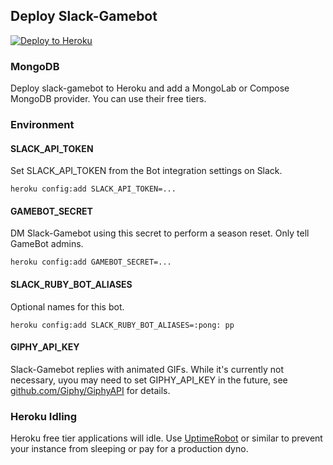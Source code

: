## Deploy Slack-Gamebot

[![Deploy to Heroku](https://www.herokucdn.com/deploy/button.png)](https://heroku.com/deploy)

### MongoDB

Deploy slack-gamebot to Heroku and add a MongoLab or Compose MongoDB provider. You can use their free tiers.

### Environment

#### SLACK_API_TOKEN

Set SLACK_API_TOKEN from the Bot integration settings on Slack.

```
heroku config:add SLACK_API_TOKEN=...
```

#### GAMEBOT_SECRET

DM Slack-Gamebot using this secret to perform a season reset. Only tell GameBot admins.

```
heroku config:add GAMEBOT_SECRET=...
```

#### SLACK_RUBY_BOT_ALIASES

Optional names for this bot.

```
heroku config:add SLACK_RUBY_BOT_ALIASES=:pong: pp
```

#### GIPHY_API_KEY

Slack-Gamebot replies with animated GIFs. While it's currently not necessary, uyou may need to set GIPHY_API_KEY in the future, see [github.com/Giphy/GiphyAPI](https://github.com/Giphy/GiphyAPI) for details.

### Heroku Idling

Heroku free tier applications will idle. Use [UptimeRobot](http://uptimerobot.com) or similar to prevent your instance from sleeping or pay for a production dyno.
